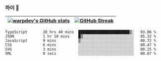 
### 하이 👋
[![warpdev's GitHub stats](https://github-readme-stats.vercel.app/api?username=warpdev&show_icons=true&theme=vue-dark)](#) |[![GitHub Streak](https://github-readme-streak-stats.herokuapp.com/?user=warpdev&theme=dark)](#)
--- | --- |
<!--START_SECTION:waka-->

```text
TypeScript       20 hrs 40 mins  ███████████████████████▒░   93.06 %
JSON             1 hr 10 mins    █▒░░░░░░░░░░░░░░░░░░░░░░░   05.32 %
JavaScript       9 mins          ▒░░░░░░░░░░░░░░░░░░░░░░░░   00.72 %
CSS              6 mins          ░░░░░░░░░░░░░░░░░░░░░░░░░   00.47 %
SVG              3 mins          ░░░░░░░░░░░░░░░░░░░░░░░░░   00.25 %
XML              0 secs          ░░░░░░░░░░░░░░░░░░░░░░░░░   00.07 %
```

<!--END_SECTION:waka-->

<!--
**warpdev/warpdev** is a ✨ _special_ ✨ repository because its `README.md` (this file) appears on your GitHub profile.

Here are some ideas to get you started:

- 🔭 I’m currently working on ...
- 🌱 I’m currently learning ...
- 👯 I’m looking to collaborate on ...
- 🤔 I’m looking for help with ...
- 💬 Ask me about ...
- 📫 How to reach me: ...
- 😄 Pronouns: ...
- ⚡ Fun fact: ...
-->
